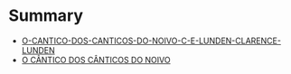 # Summary

* [O-CANTICO-DOS-CANTICOS-DO-NOIVO-C-E-LUNDEN-CLARENCE-LUNDEN](README.md)
* [O CÂNTICO DOS CÂNTICOS DO NOIVO](o_cantico_dos_canticos_do_noivo.md)
